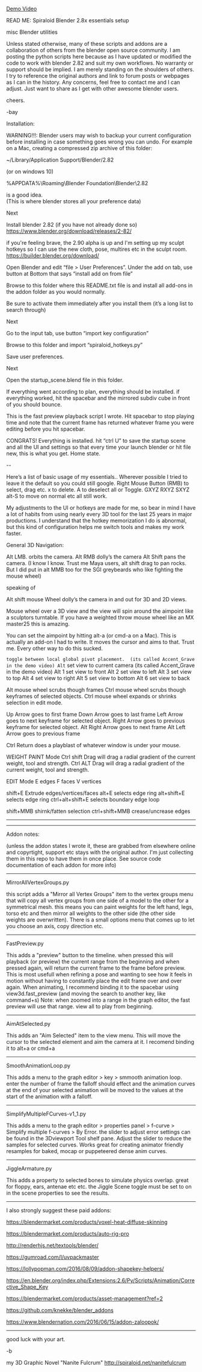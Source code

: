 

[Demo Video](https://github.com/spiraloid/Spiraloid-Toolkit-for-Blender/blob/master/blender_hotkey_walkthrough.mp4)


READ ME:  Spiraloid Blender 2.8x essentials setup

misc Blender utilities

Unless stated otherwise, many of these scripts and addons are a collaboration of others from the blender open source community. I am posting the python scripts here because as I have updated or modified the code to work with blender 2.82 and suit my own workflows. No warranty or support should be implied. I am merely standing on the shoulders of others.
I try to reference the original authors and link to forum posts or webpages as I can in the history.
Any concerns, feel free to contact me and I can adjust. Just want to share as I get with other awesome blender users.

cheers.

-bay

Installation:

WARNING!!!:  Blender users may wish to backup your current configuration before installing in case something goes wrong you can undo.  For example on a Mac,  creating a compressed zip archive of this folder:

~/Library/Application Support/Blender/2.82

(or on windows 10)

%APPDATA%\Roaming\Blender Foundation\Blender\2.82

 is a good idea.  
(This is where blender stores all your preference data)

Next

Install blender 2.82 (if you have not already done so)
https://www.blender.org/download/releases/2-82/

if you're feeling brave, the 2.90 alpha is up and I'm setting up my sculpt hotkeys so I can use the new cloth, pose, multires etc in the sculpt room.
https://builder.blender.org/download/

Open Blender and edit  “file > User Preferences”.
Under the add on tab, use button at Bottom that says “install add on from file”

Browse to this folder where this README.txt file is and install all add-ons in the addon folder as you would normally.

Be sure to activate them immediately after you install them (it’s a long list to search through)

Next

Go to the input tab, use button 
“import key configuration”

Browse to this folder and import “spiraloid_hotkeys.py”

Save user preferences.

Next

Open the startup_scene.blend file in this folder.

If everything went according to plan, everything should be installed.  if everything worked, hit the spacebar and the mirrored subdiv cube in front of you should bounce. 

This is the fast preview playback script I wrote.  Hit spacebar to stop playing time and note that the current frame has returned whatever frame you were editing before you hit spacebar.

CONGRATS!  Everything is installed.  hit “ctrl U” to save the startup scene and all the UI and settings so that every time your launch blender or hit file new, this is what you get.   Home state.

--

Here’s a list of basic usage of my essentials..  Wherever possible I tried to leave it the default so you could still google.  Right Mouse Button (RMB) to select, drag etc.  x to delete.  A to deselect all or Toggle.  GXYZ RXYZ SXYZ alt-S to move on normal etc all still work.

My adjustments to the UI or hotkeys are made for me, so bear in mind I have a lot of habits from using nearly every 3D tool for the last 25 years in major productions.  I understand that the hotkey memorization I do is abnormal, but this kind of configuration helps me switch tools and makes my work faster.



General 3D Navigation:

Alt LMB. orbits the camera.
Alt RMB dolly’s the camera
Alt Shift pans the camera.
(I know I know.  Trust me Maya users, alt shift drag to pan rocks.  But I did put in alt MMB too for the SGI greybeards who like fighting the mouse wheel)

speaking of

Alt shift mouse Wheel dolly’s the camera in and out for 3D and 2D views.  

Mouse wheel over a 3D view and the view will spin around the aimpoint like a sculptors turntable.  If you have a weighted throw mouse wheel like an MX master25 this is amazing.  

You can set the aimpoint by hitting alt-a 
(or cmd-a on a Mac).   This is actually an add-on I had to write.  It moves the cursor and aims to that.  Trust me.  Every other way to do this sucked.

` toggle between local global pivot placement.  (its called Accent_Grave in the demo video)
Alt ` set view to current camera  (its called Accent_Grave in the demo video)
Alt 1 set view to front
Alt 2 set view to left
Alt 3 set view to top
Alt 4 set view to right
Alt 5 set view to bottom
Alt 6 set view to back

Alt mouse wheel scrubs though frames
Ctrl mouse wheel scrubs though keyframes of selected objects.
Ctrl mouse wheel expands or shrinks selection in edit mode.


Up Arrow goes to first frame
Down Arrow goes to last frame
Left Arrow goes to next keyframe for selected object.
Right Arrow goes to previous keyframe for selected object.
Alt Right Arrow goes to next frame
Alt Left Arrow goes to previous frame

Ctrl Return does a playblast of whatever window is under your mouse.


WEIGHT PAINT Mode
Ctrl shift Drag will drag a radial gradient of the current weight, tool and strength.
Ctrl ALT Drag will drag a radial gradient of the current weight, tool and strength.

EDIT Mode
E edges
F faces
V vertices

shift+E Extrude edges/vertices/faces
alt+E selects edge ring
alt+shift+E selects edge ring
ctrl+alt+shift+E selects boundary edge loop

shift+MMB shirnk/fatten selection
ctrl+shift+MMB crease/uncrease edges

---
---

Addon notes:

(unless the addon states I wrote it, these are grabbed from elsewhere online and copyrtight, support etc stays with the original author.  I'm just collecting them in this repo to have them in once place.  See source code documentation of each addon for more info)

---

MirrorAllVertexGroups.py

this script adds a "Mirror all Vertex Groups" item to the vertex groups menu that will copy all vertex groups from one side of a model to the other for a symmetrical mesh.  this means you can paint weights for the left hand, legs, torso etc and then mirror all weights to the other side (the other side weights are overwritten).  There is a small options menu that comes up to let you choose an axis, copy direction etc.


---

FastPreview.py

This adds a "preview" button to the timeline.  when pressed this will playback (or preview) the current range from the beginning and when pressed again, will return the current frame to the frame before preview.  This is most usefull when refining a pose and wanting to see how it feels in motion without having to constantly place the edit frame over and over again.  When animating, I recommend binding it to the spacebar using view3d.fast_preview (and moving the search to another key, like command+s)
Note: when zoomed into a range in the graph editor, the fast preview will use that range.  view all to play from beginning.

---

AimAtSelected.py

This adds an "Aim Selected" item to the view menu.  This will move the cursor to the selected element and aim the camera at it.  I recomend binding it to alt+a or cmd+a

---

SmoothAnimationLoop.py

This adds a menu to the graph editor > key > smmooth animation loop.  enter the number of frame the falloff should effect and the animation curves at the end of your selected animation will be moved to the values at the start of the animation with a falloff.

---

SimplifyMultipleFCurves-v1_1.py

This adds a menu to the graph editor > properties panel > f-curve > Simplify multiple f-curves > By Error.  the slider to adjust error settings can be found in the 3Dviewport Tool shelf pane.  Adjust the slider to reduce the samples for selected curves.  Works great for creating animator friendly resamples for baked, mocap or puppeteered dense anim curves.

---

JiggleArmature.py

This adds a property to selected bones to simulate physics overlap.  great for floppy, ears, antenae etc etc.  the Jiggle Scene toggle must be set to on in the scene properties to see the results.



---

I also strongly suggest these paid addons:

https://blendermarket.com/products/voxel-heat-diffuse-skinning

https://blendermarket.com/products/auto-rig-pro

http://renderhjs.net/textools/blender/

https://gumroad.com/l/uvpackmaster

https://lollypopman.com/2016/08/09/addon-shapekey-helpers/

https://en.blender.org/index.php/Extensions:2.6/Py/Scripts/Animation/Corrective_Shape_Key

https://blendermarket.com/products/asset-management?ref=2

https://github.com/knekke/blender_addons

https://www.blendernation.com/2016/06/15/addon-zaloopok/


---

good luck with your art.

-b

my 3D Graphic Novel "Nanite Fulcrum"
http://spiraloid.net/nanitefulcrum


